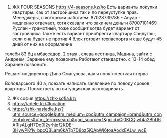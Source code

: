
1. ЖК FOUR SEASONS https://4-seasons.kz//ю Есть варианты покупки квартиры. Как от застройщика так и по переуступке прав. Менеджеры, с которыми работаем:
  87028739786 - Ануар - медленно отвечает, хотя сказали что закинем деньги
  87007101469 Руслан - грамотный, тоже сообщит когда будет вариант от застройщика
Также есть вариант приобрести квартиру Сандугаш, если она будет не против
4 блок готовит техпаспорта и еще будут 45 дней от них на оформление


толеби 83 бц амбассадор. 2 этаж , слева лестница, Мадина, зайти с Андреем. Заранее ему позвонить
Работают стандартно. с 13-14 обед
Заранее позвонить.

Решает их директор Дина Смагулова, как  я понял жесткая стерва


Володарского 40 а, поехать написать заявление по поводу сроков квартиры. Посмотреть по ситуации как разговаривать.




  2. Жк софия https://zhk-sofia.kz/
  3. https://adele.kz/#location
  4. https://zhk-nasledie.kz/?utm_source=google&utm_medium=cpc&utm_campaign=brand&utm_content=kyes&utm_term=search&gad_source=1&gclid=Cj0KCQjwt4a2BhD6ARIsALgH7Dq0i2yrhjqf2KDE-3HywPKfIv_bpcQBLam6kATp7D8oz5jQApWj6toaAodxEALw_wcB